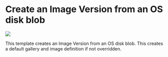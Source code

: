 # Create an Image Version from an OS disk blob

<a href="https://portal.azure.com/#create/Microsoft.Template/uri/https%3A%2F%2Fraw.githubusercontent.com%2FAzure%2Fazure-quickstart-templates%2Fmaster%2F101-sig-create-version-from-blob%2Fazuredeploy.json" target="_blank">
    <img src="http://azuredeploy.net/deploybutton.png"/>
</a>

This template creates an Image Version from an OS disk blob. This creates a default gallery and image definition if not overridden.
